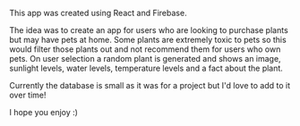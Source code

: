 This app was created using React and Firebase.

The idea was to create an app for users who are looking to purchase plants but may have pets at home.
Some plants are extremely toxic to pets so this would filter those plants out and not recommend them for users who own pets.
On user selection a random plant is generated and shows an image, sunlight levels, water levels, temperature levels and a fact about the plant.

Currently the database is small as it was for a project but I'd love to add to it over time!

I hope you enjoy :)
